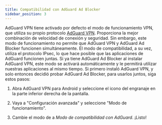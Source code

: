 ```yaml
---
title: Compatibilidad con AdGuard Ad Blocker
sidebar_position: 3
---
```



AdGuard VPN tiene activado por defecto el modo de funcionamiento VPN, que utiliza su propio protocolo [AdGuard VPN](/general/adguard-vpn-protocol.mdx). Proporciona la mejor combinación de velocidad de conexión y seguridad. Sin embargo, este modo de funcionamiento no permite que AdGuard VPN y AdGuard Ad Blocker funcionen simultáneamente. El modo de compatibilidad, a su vez, utiliza el protocolo IPsec, lo que hace posible que las aplicaciones de AdGuard funcionen juntas. Si ya tiene AdGuard Ad Blocker al instalar AdGuard VPN, este modo se activará automáticamente y le permitirá utilizar nuestras aplicaciones al mismo tiempo. Si primero instaló AdGuard VPN, y solo entonces decidió probar AdGuard Ad Blocker, para usarlos juntos, siga estos pasos:

1. Abra AdGuard VPN para Android y seleccione el icono del engranaje en la parte inferior derecha de la pantalla.

2. Vaya a "Configuración avanzada" y seleccione "Modo de funcionamiento".

3. Cambie el modo de a *Modo de compatibilidad con AdGuard*. ¡Listo!